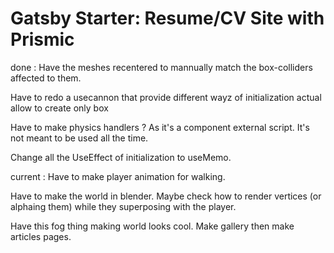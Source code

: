 # Gatsby Starter: Resume/CV Site with Prismic

done : Have the meshes recentered to mannually match the box-colliders affected to them. 

Have to redo a usecannon that provide different wayz of initialization
actual allow to create only box 

Have to make physics handlers ? 
As it's a component external script. 
It's not meant to be used all the time.

Change all the UseEffect of initialization to useMemo.

current : Have to make player animation for walking.

Have to make the world in blender. 
Maybe check how to render vertices (or alphaing them) while they superposing with the player.

Have this fog thing making world looks cool.
Make gallery 
then make articles pages. 